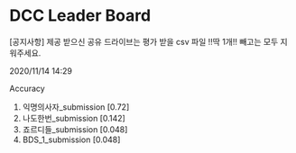 # DCC Leader Board
[공지사항] 제공 받으신 공유 드라이브는 평가 받을 csv 파일 !!딱 1개!! 빼고는 모두 지워주세요.

2020/11/14 14:29

Accuracy
1. 익명의사자_submission [0.72]  
2. 나도한번_submission [0.142]  
3. 죠르디들_submission [0.048]  
4. BDS_1_submission [0.048]  
